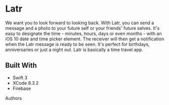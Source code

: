 # Latr

We want you to look forward to looking back. With Latr, you can send a message and a photo to your future self or your friends' future selves. It's easy to designate the time - minutes, hours, days or even months - with an iOS 10 date and time picker element. The receiver will then get a notification when the Latr message is ready to be seen. It's perfect for birthdays, anniversaries or just a night out. Latr is basically a time travel app. 

## Built With 
 - Swift 3
 - XCode 8.3.2
 - Firebase 
 
 
 Authors 
 
 




